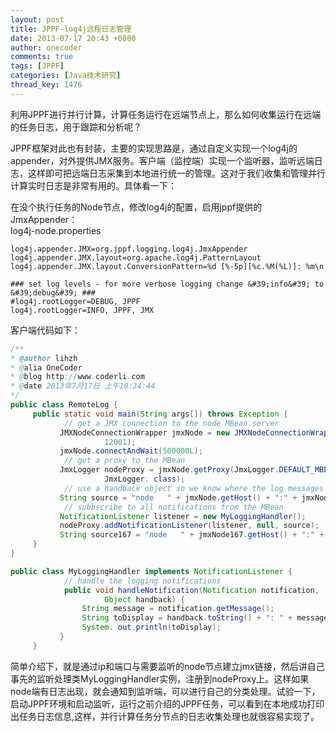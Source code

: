 ```yaml
---
layout: post
title: JPPF-log4j远程日志管理
date: 2013-07-17 20:43 +0800
author: onecoder
comments: true
tags: [JPPF]
categories: [Java技术研究]
thread_key: 1476
---
```

<p>
	利用JPPF进行并行计算，计算任务运行在远端节点上，那么如何收集运行在远端的任务日志，用于跟踪和分析呢？</p>
<p>
	JPPF框架对此也有封装，主要的实现思路是，通过自定义实现一个log4j的appender，对外提供JMX服务。客户端（监控端）实现一个监听器，监听远端日志，这样即可把远端日志采集到本地进行统一的管理。这对于我们收集和管理并行计算实时日志是非常有用的。具体看一下：</p>
<p>
	在没个执行任务的Node节点，修改log4j的配置，启用jppf提供的JmxAppender：<br />
	log4j-node.properties</p>

```properties
log4j.appender.JMX=org.jppf.logging.log4j.JmxAppender
log4j.appender.JMX.layout=org.apache.log4j.PatternLayout
log4j.appender.JMX.layout.ConversionPattern=%d [%-5p][%c.%M(%L)]: %m\n

### set log levels - for more verbose logging change &#39;info&#39; to &#39;debug&#39; ###
#log4j.rootLogger=DEBUG, JPPF
log4j.rootLogger=INFO, JPPF, JMX
```

<p>
	客户端代码如下：</p>

```java
/**
* @author lihzh
* @alia OneCoder
* @blog http://www.coderli.com
* @date 2013年7月17日 上午10:34:44
*/
public class RemoteLog {
     public static void main(String args[]) throws Exception {
            // get a JMX connection to the node MBean server
           JMXNodeConnectionWrapper jmxNode = new JMXNodeConnectionWrapper("localhost" ,
                     12001);
           jmxNode.connectAndWait(500000L);
            // get a proxy to the MBean
           JmxLogger nodeProxy = jmxNode.getProxy(JmxLogger.DEFAULT_MBEAN_NAME ,
                     JmxLogger. class);
            // use a handback object so we know where the log messages come from
           String source = "node   " + jmxNode.getHost() + ":" + jmxNode.getPort();
            // subbscribe to all notifications from the MBean
           NotificationListener listener = new MyLoggingHandler();
           nodeProxy.addNotificationListener(listener, null, source);
           String source167 = "node   " + jmxNode167.getHost() + ":" + jmxNode167.getPort();
     }
}

public class MyLoggingHandler implements NotificationListener {
            // handle the logging notifications
            public void handleNotification(Notification notification,
                     Object handback) {
                String message = notification.getMessage();
                String toDisplay = handback.toString() + ": " + message;
                System. out.println(toDisplay);
           }
     }
```

<p>
	简单介绍下，就是通过ip和端口与需要监听的node节点建立jmx链接，然后讲自己事先的监听处理类MyLoggingHandler实例，注册到nodeProxy上。这样如果node端有日志出现，就会通知到监听端，可以进行自己的分类处理。试验一下，启动JPPF环境和启动监听，运行之前介绍的JPPF任务，可以看到在本地成功打印出任务日志信息,这样，并行计算任务分节点的日志收集处理也就很容易实现了。</p>

